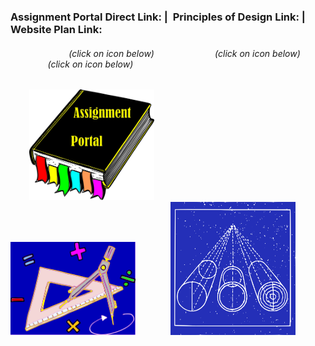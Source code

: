 ### Assignment Portal Direct Link: | &nbsp;Principles of Design Link: |&nbsp; &emsp; Website Plan Link:

###### &nbsp; &emsp; &nbsp; &emsp; &emsp;  &nbsp; &nbsp; &nbsp; (click on icon below) &nbsp; &emsp; &nbsp; &emsp; &emsp; &nbsp; &nbsp; &nbsp; (click on icon below) &nbsp; &emsp; &nbsp; &emsp; &emsp;  &nbsp; &nbsp; &nbsp; (click on icon below)                                                              

&nbsp; &emsp; &nbsp;[<img src="sources/assignment_portal_icon_link.png" width="200">](https://jmmonjeremy.github.io/)
&nbsp; &emsp; &nbsp; &emsp; &emsp;  &nbsp; &nbsp; &nbsp;[<img src="sources/design_principles_icon_link.png" width="200">](https://https://jmmonjeremy.github.io/design-principles.html) 
&nbsp; &emsp; &nbsp; &emsp; [<img src="sources/site_plan_icon_link.png" width="200">](https://https://https://jmmonjeremy.github.io/lesson2/index.html)
